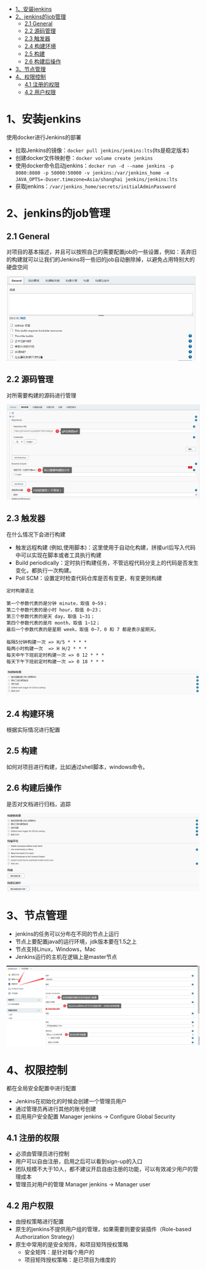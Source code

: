 - [1、安装jenkins](#1安装jenkins)
- [2、jenkins的job管理](#2jenkins的job管理)
  - [2.1 General](#21-general)
  - [2.2 源码管理](#22-源码管理)
  - [2.3 触发器](#23-触发器)
  - [2.4 构建环境](#24-构建环境)
  - [2.5 构建](#25-构建)
  - [2.6 构建后操作](#26-构建后操作)
- [3、节点管理](#3节点管理)
- [4、权限控制](#4权限控制)
  - [4.1 注册的权限](#41-注册的权限)
  - [4.2 用户权限](#42-用户权限)


# 1、安装jenkins
使用docker进行Jenkins的部署

- 拉取Jenkins的镜像：`docker pull jenkins/jenkins:lts`(lts是稳定版本)
- 创建docker文件映射卷：`docker volume create jenkins`
- 使用docker命令启动jenkins：`docker run -d --name jenkins -p 8080:8080 -p 50000:50000 -v jenkins:/var/jenkins_home -e JAVA_OPTS=-Duser.timezone=Asia/shanghai jenkins/jenkins:lts`
- 获取jenkins：`/var/jenkins_home/secrets/initialAdminPassword`

# 2、jenkins的job管理

## 2.1 General
对项目的基本描述，并且可以按照自己的需要配置job的一些设置，例如：丢弃旧的构建就可以让我们的Jenkins将一些旧的job自动删除掉，以避免占用特别大的硬盘空间

![General](https://github.com/xujiangchen/Test-Notes/blob/main/Jenkins/images/General.png)

## 2.2 源码管理
对所需要构建的源码进行管理

![SourceCode](https://github.com/xujiangchen/Test-Notes/blob/main/Jenkins/images/SourceCode.png)

## 2.3 触发器
在什么情况下会进行构建
- 触发远程构建 (例如,使用脚本)：这里使用于自动化构建，拼接url后写入代码中可以实现在脚本或者工具执行构建
- Build periodically：定时执行构建任务，不管远程代码分支上的代码是否发生变化，都执行一次构建。
- Poll SCM：设置定时检查代码仓库是否有变更，有变更则构建

```
定时构建语法

第一个参数代表的是分钟 minute，取值 0~59；
第二个参数代表的是小时 hour，取值 0~23；
第三个参数代表的是天 day，取值 1~31；
第四个参数代表的是月 month，取值 1~12；
最后一个参数代表的是星期 week，取值 0~7，0 和 7 都是表示星期天。

每隔5分钟构建一次 => H/5 * * * *
每两小时构建一次  => H H/2 * * *
每天中午下班前定时构建一次 => 0 12 * * *
每天下午下班前定时构建一次 => 0 18 * * *
```

![BuildTrigger](https://github.com/xujiangchen/Test-Notes/blob/main/Jenkins/images/BuildTrigger.png)

## 2.4 构建环境
根据实际情况进行配置

## 2.5 构建
如何对项目进行构建，比如通过shell脚本，windows命令。

## 2.6 构建后操作
是否对文档进行归档，追踪

![other](https://github.com/xujiangchen/Test-Notes/blob/main/Jenkins/images/other.png)

# 3、节点管理

- jenkins的任务可以分布在不同的节点上运行
- 节点上要配置java的运行环境，jdk版本要在1.5之上
- 节点支持Linux，Windows，Mac
- Jenkins运行的主机在逻辑上是master节点

![other](https://github.com/xujiangchen/Test-Notes/blob/main/Jenkins/images/slave.png)

# 4、权限控制

都在全局安全配置中进行配置

- Jenkins在初始化的时候会创建一个管理员用户
- 通过管理员再进行其他的账号创建
- 启用用户安全配置 Manager jenkins -> Configure Global Security

## 4.1 注册的权限
- 必须由管理员进行控制
- 用户可以自由注册，启用之后可以看到sign-up的入口
- 团队规模不大于10人，都不建议开启自由注册的功能，可以有效减少用户的管理成本
- 管理员对用户的管理 Manager jenkins -> Manager user

## 4.2 用户权限
- 由授权策略进行配置
- 原生的jenkins不提供用户组的管理，如果需要则要安装插件（Role-based Authorization Strategy）
- 原生中常用的是安全矩阵，和项目矩阵授权策略
  - 安全矩阵：是针对每个用户的
  - 项目矩阵授权策略：是已项目为维度的
